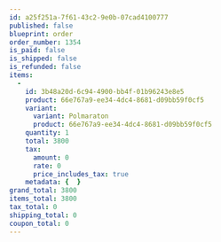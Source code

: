 ```yaml
---
id: a25f251a-7f61-43c2-9e0b-07cad4100777
published: false
blueprint: order
order_number: 1354
is_paid: false
is_shipped: false
is_refunded: false
items:
  -
    id: 3b48a20d-6c94-4900-bb4f-01b96243e8e5
    product: 66e767a9-ee34-4dc4-8681-d09bb59f0cf5
    variant:
      variant: Polmaraton
      product: 66e767a9-ee34-4dc4-8681-d09bb59f0cf5
    quantity: 1
    total: 3800
    tax:
      amount: 0
      rate: 0
      price_includes_tax: true
    metadata: {  }
grand_total: 3800
items_total: 3800
tax_total: 0
shipping_total: 0
coupon_total: 0
---
```

